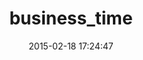 ---
layout: post
title:  "business_time"
repo:   "bokmann/business_time"
date:   2015-02-18 17:24:47
gemurl: https://github.com/bokmann/business_time
---